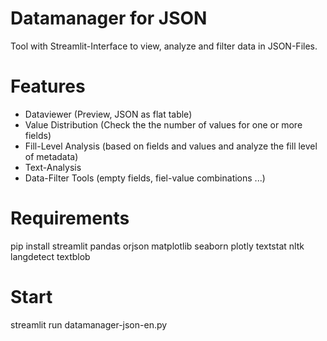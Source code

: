 # Datamanager for JSON
Tool with Streamlit-Interface to view, analyze and filter data in JSON-Files.
# Features
- Dataviewer (Preview, JSON as flat table)
- Value Distribution (Check the the number of values for one or more fields)
- Fill-Level Analysis (based on fields and values and analyze the fill level of metadata)
- Text-Analysis
- Data-Filter Tools (empty fields, fiel-value combinations ...)
# Requirements
pip install streamlit pandas orjson matplotlib seaborn plotly textstat nltk langdetect textblob
# Start
streamlit run datamanager-json-en.py

